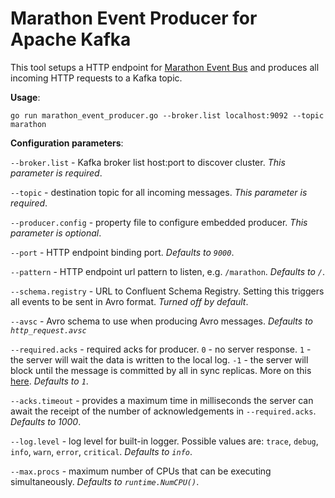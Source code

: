 Marathon Event Producer for Apache Kafka
=======================================

This tool setups a HTTP endpoint for [Marathon Event Bus](https://mesosphere.github.io/marathon/docs/event-bus.html) and produces all incoming HTTP requests to a Kafka topic.

**Usage**:

`go run marathon_event_producer.go --broker.list localhost:9092 --topic marathon`

**Configuration parameters**:

`--broker.list` - Kafka broker list host:port to discover cluster. *This parameter is required*.

`--topic` - destination topic for all incoming messages. *This parameter is required*.

`--producer.config` - property file to configure embedded producer. *This parameter is optional*.

`--port` - HTTP endpoint binding port. *Defaults to `9000`*.

`--pattern` - HTTP endpoint url pattern to listen, e.g. `/marathon`. *Defaults to `/`*.

`--schema.registry` - URL to Confluent Schema Registry. Setting this triggers all events to be sent in Avro format. *Turned off by default*.

`--avsc` - Avro schema to use when producing Avro messages. *Defaults to `http_request.avsc`*

`--required.acks` - required acks for producer. `0` - no server response. `1` - the server will wait the data is written to the local log. `-1` - the server will block until the message is committed by all in sync replicas. More on this [here](https://cwiki.apache.org/confluence/display/KAFKA/A+Guide+To+The+Kafka+Protocol#AGuideToTheKafkaProtocol-ProduceRequest). *Defaults to `1`*.

`--acks.timeout` - provides a maximum time in milliseconds the server can await the receipt of the number of acknowledgements in `--required.acks`. *Defaults to 1000*.

`--log.level` - log level for built-in logger. Possible values are: `trace`, `debug`, `info`, `warn`, `error`, `critical`. *Defaults to `info`*.

`--max.procs` - maximum number of CPUs that can be executing simultaneously. *Defaults to `runtime.NumCPU()`*.